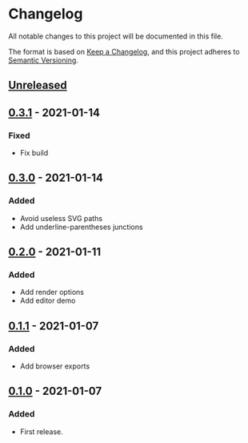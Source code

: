 # Changelog

All notable changes to this project will be documented in this file.

The format is based on [Keep a Changelog](https://keepachangelog.com/en/1.0.0/),
and this project adheres to [Semantic Versioning](https://semver.org/spec/v2.0.0.html).

## [Unreleased]

## [0.3.1] - 2021-01-14

### Fixed

- Fix build

## [0.3.0] - 2021-01-14

### Added

- Avoid useless SVG paths
- Add underline-parentheses junctions

## [0.2.0] - 2021-01-11

### Added

- Add render options
- Add editor demo

## [0.1.1] - 2021-01-07

### Added

- Add browser exports

## [0.1.0] - 2021-01-07

### Added

- First release.

[unreleased]: https://github.com/fredericbonnet/graphdown/compare/v0.3.1...HEAD
[0.3.1]: https://github.com/fredericbonnet/graphdown/releases/tag/v0.3.0
[0.3.0]: https://github.com/fredericbonnet/graphdown/releases/tag/v0.2.0
[0.2.0]: https://github.com/fredericbonnet/graphdown/releases/tag/v0.2.0
[0.1.1]: https://github.com/fredericbonnet/graphdown/releases/tag/v0.1.1
[0.1.0]: https://github.com/fredericbonnet/graphdown/releases/tag/v0.1.0

